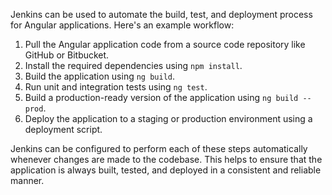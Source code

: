 Jenkins can be used to automate the build, test, and deployment process for Angular applications. Here's an example workflow:

1. Pull the Angular application code from a source code repository like GitHub or Bitbucket.
2. Install the required dependencies using `npm install`.
3. Build the application using `ng build`.
4. Run unit and integration tests using `ng test`.
5. Build a production-ready version of the application using `ng build --prod`.
6. Deploy the application to a staging or production environment using a deployment script.

Jenkins can be configured to perform each of these steps automatically whenever changes are made to the codebase. This helps to ensure that the application is always built, tested, and deployed in a consistent and reliable manner.
